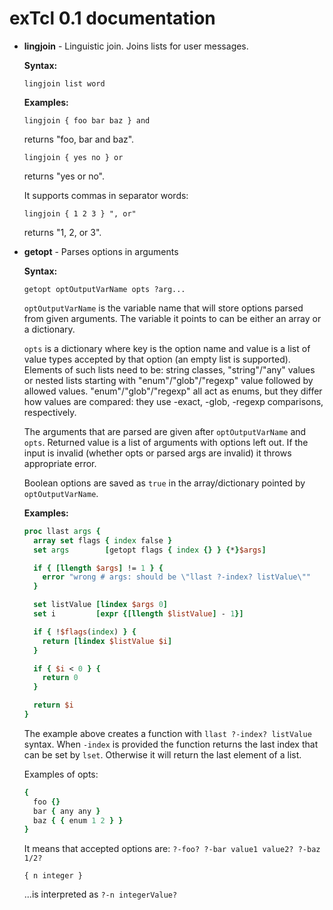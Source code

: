 # exTcl 0.1 documentation

- **lingjoin** - Linguistic join. Joins lists for user messages.

  **Syntax:**

  `lingjoin list word`

  **Examples:**

  `lingjoin { foo bar baz } and`

  returns "foo, bar and baz".

  `lingjoin { yes no } or`

  returns "yes or no".

  It supports commas in separator words:

  `lingjoin { 1 2 3 } ", or"`

  returns "1, 2, or 3".


- **getopt** - Parses options in arguments

  **Syntax:**

  `getopt optOutputVarName opts ?arg...`

  `optOutputVarName` is the variable name that will store options parsed from given arguments. The variable it points to can be either an array or a dictionary.

  `opts` is a dictionary where key is the option name and value is a list of value types accepted by that option (an empty list is supported). Elements of such lists need to be: string classes, "string"/"any" values or nested lists starting with "enum"/"glob"/"regexp" value followed by allowed values. "enum"/"glob"/"regexp" all act as enums, but they differ how values are compared: they use -exact, -glob, -regexp comparisons, respectively.

  The arguments that are parsed are given after `optOutputVarName` and `opts`.
  Returned value is a list of arguments with options left out.
  If the input is invalid (whether opts or parsed args are invalid) it throws appropriate error.

  Boolean options are saved as `true` in the array/dictionary pointed by `optOutputVarName`.

  **Examples:**

  ```Tcl
  proc llast args {
    array set flags { index false }
    set args        [getopt flags { index {} } {*}$args]

    if { [llength $args] != 1 } {
      error "wrong # args: should be \"llast ?-index? listValue\""
    }

    set listValue [lindex $args 0]
    set i         [expr {[llength $listValue] - 1}]

    if { !$flags(index) } {
      return [lindex $listValue $i]
    }

    if { $i < 0 } {
      return 0
    }

    return $i
  }
  ```

  The example above creates a function with `llast ?-index? listValue` syntax. When `-index` is provided the function returns the last index that can be set by `lset`. Otherwise it will return the last element of a list.

  Examples of opts:
  ```Tcl
  {
    foo {}
    bar { any any }
    baz { { enum 1 2 } }
  }
  ```

  It means that accepted options are: `?-foo? ?-bar value1 value2? ?-baz 1/2?`

  `{ n integer }`

  ...is interpreted as `?-n integerValue?`
